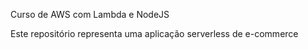 Curso de AWS com Lambda e NodeJS

Este repositório representa uma aplicação serverless de e-commerce